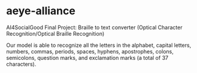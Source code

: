 # aeye-alliance
AI4SocialGood Final Project: Braille to text converter (Optical Character Recognition/Optical Braille Recognition)

Our model is able to recognize all the letters in the alphabet, capital letters, numbers, commas, periods, spaces, hyphens, apostrophes, colons, semicolons, question marks, and exclamation marks (a total of 37 characters). 

